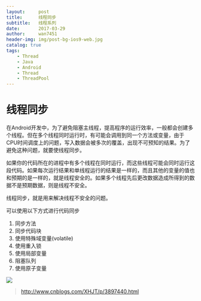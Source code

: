 ```yaml
---
layout:     post
title:      线程同步
subtitle:   线程系列
date:       2017-03-29
author:     wan7451
header-img: img/post-bg-ios9-web.jpg
catalog: true
tags:
    - Thread
    - Java
    - Android
    - Thread
    - ThreadPool
---
```

# 线程同步
在Android开发中，为了避免阻塞主线程，提高程序的运行效率，一般都会创建多个线程。但在多个线程同时运行时，有可能会调用到同一个方法或变量，由于CPU时间调度上的问题，写入数据会被多次的覆盖，出现不可预知的结果。为了避免这种问题，就要使线程同步。

如果你的代码所在的进程中有多个线程在同时运行，而这些线程可能会同时运行这段代码。如果每次运行结果和单线程运行的结果是一样的，而且其他的变量的值也和预期的是一样的，就是线程安全的。如果多个线程先后更改数据造成所得到的数据不是预期数据，则是线程不安全。

线程同步，就是用来解决线程不安全的问题。


可以使用以下方式进行代码同步

1. 同步方法
2. 同步代码块
3. 使用特殊域变量(volatile)
4. 使用重入锁
5. 使用局部变量
6. 阻塞队列
7. 使用原子变量


![](/images/thread-status.png)

> http://www.cnblogs.com/XHJT/p/3897440.html

